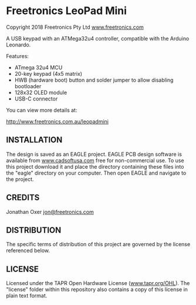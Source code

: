 Freetronics LeoPad Mini
========================
Copyright 2018 Freetronics Pty Ltd  www.freetronics.com  

A USB keypad with an ATMega32u4 controller, compatible with the Arduino
Leonardo.

Features:

 * ATmega 32u4 MCU
 * 20-key keypad (4x5 matrix)
 * HWB (hardware boot) button and solder jumper to allow disabling bootloader
 * 128x32 OLED module
 * USB-C connector

You can view more details at:

  http://www.freetronics.com.au/leopadmini


INSTALLATION
------------
The design is saved as an EAGLE project. EAGLE PCB design software is
available from www.cadsoftusa.com free for non-commercial use. To use
this project download it and place the directory containing these files
into the "eagle" directory on your computer. Then open EAGLE and
navigate to the project.


CREDITS
-------
Jonathan Oxer jon@freetronics.com


DISTRIBUTION
------------
The specific terms of distribution of this project are governed by the
license referenced below.


LICENSE
-------
Licensed under the TAPR Open Hardware License (www.tapr.org/OHL).
The "license" folder within this repository also contains a copy of
this license in plain text format.
